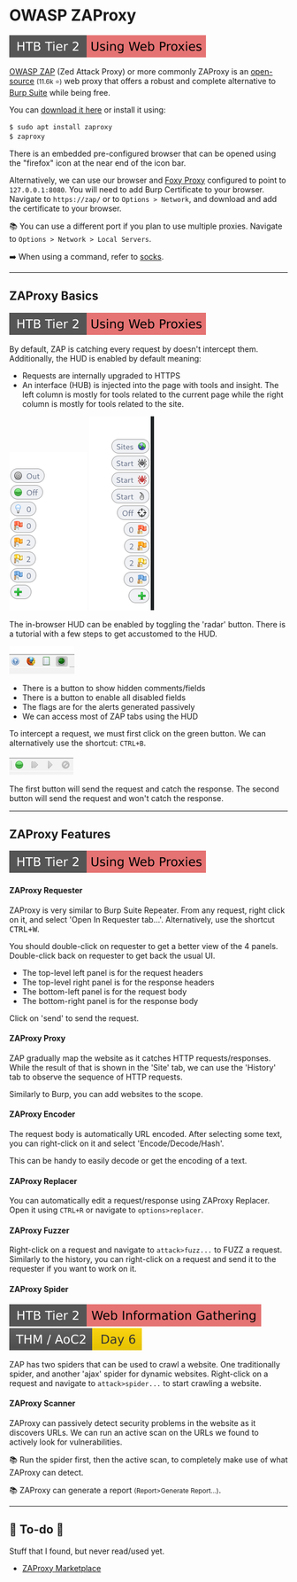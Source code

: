 # OWASP ZAProxy

[![usingwebproxies](../../../../../_badges/htb/usingwebproxies.svg)](https://academy.hackthebox.com/course/preview/using-web-proxies)

<div class="row row-cols-lg-2"><div>

[OWASP ZAP](https://www.zaproxy.org/) (Zed Attack Proxy) or more commonly ZAProxy is an [open-source](https://github.com/zaproxy/zaproxy) <small>(11.6k ⭐)</small> web proxy that offers a robust and complete  alternative to [Burp Suite](../burp/index.md) while being free.

You can [download it here](https://www.zaproxy.org/download/) or install it using:

```ps
$ sudo apt install zaproxy
$ zaproxy
```
</div><div>

There is an embedded pre-configured browser that can be opened using the "firefox" icon at the near end of the icon bar.

Alternatively, we can use our browser and [Foxy Proxy](/cybersecurity/red-team/tools/utilities/proxies/foxyproxy.md) configured to point to `127.0.0.1:8080`. You will need to add Burp Certificate to your browser. Navigate to `https://zap/` or to `Options > Network`, and download and add the certificate to your browser.

📚 You can use a different port if you plan to use multiple proxies. Navigate to `Options > Network > Local Servers`.

➡️ When using a command, refer to [socks](/operating-systems/networking/protocols/socks.md).
</div></div>

<hr class="sep-both">

## ZAProxy Basics

[![usingwebproxies](../../../../../_badges/htb/usingwebproxies.svg)](https://academy.hackthebox.com/course/preview/using-web-proxies)

<div class="row row-cols-lg-2"><div>

By default, ZAP is catching every request by doesn't intercept them. Additionally, the HUD is enabled by default meaning:

* Requests are internally upgraded to HTTPS
* An interface (HUB) is injected into the page with tools and insight. The left column is mostly for tools related to the current page while the right column is mostly for tools related to the site.

<div class="text-center">

![ZAP HUD LEFT TOOLS](_images/left_column.png)
![ZAP HUD RIGHT TOOLS](_images/right_column.png)
</div>
</div><div>

The in-browser HUD can be enabled by toggling the 'radar' button. There is a tutorial with a few steps to get accustomed to the HUD.

<div class="text-center">

![ZAP HUD](_images/hud.png)
</div>

* There is a button to show hidden comments/fields
* There is a button to enable all disabled fields
* The flags are for the alerts generated passively
* We can access most of ZAP tabs using the HUD

To intercept a request, we must first click on the green button. We can alternatively use the shortcut: `CTRL+B`.

<div class="text-center">

![ZAP Breakpoint](_images/break.png)
</div>

The first button will send the request and catch the response. The second button will send the request and won't catch the response.
</div></div>

<hr class="sep-both">

## ZAProxy Features

[![usingwebproxies](../../../../../_badges/htb/usingwebproxies.svg)](https://academy.hackthebox.com/course/preview/using-web-proxies)

<div class="row row-cols-lg-2"><div>

#### ZAProxy Requester

ZAProxy is very similar to Burp Suite Repeater. From any request, right click on it, and select 'Open In Requester tab...'. Alternatively, use the shortcut <kbd>CTRL+W</kbd>.

You should double-click on requester to get a better view of the 4 panels. Double-click back on requester to get back the usual UI.

* The top-level left panel is for the request headers
* The top-level right panel is for the response headers
* The bottom-left panel is for the request body
* The bottom-right panel is for the response body

Click on 'send' to send the request.

#### ZAProxy Proxy

ZAP gradually map the website as it catches HTTP requests/responses. While the result of that is shown in the 'Site' tab, we can use the 'History' tab to observe the sequence of HTTP requests.

Similarly to Burp, you can add websites to the scope.

#### ZAProxy Encoder

The request body is automatically URL encoded. After selecting some text, you can right-click on it and select 'Encode/Decode/Hash'.

This can be handy to easily decode or get the encoding of a text.
</div><div>

#### ZAProxy Replacer

You can automatically edit a request/response using ZAProxy Replacer. Open it using `CTRL+R` or navigate to `options>replacer`.

#### ZAProxy Fuzzer

Right-click on a request and navigate to `attack>fuzz...` to FUZZ a request. Similarly to the history, you can right-click on a request and send it to the requester if you want to work on it.

#### ZAProxy Spider

[![web_information_gathering](../../../../../_badges/htb/web_information_gathering.svg)](https://academy.hackthebox.com/course/preview/information-gathering---web-edition)
[![adventofcyber2](../../../../../_badges/thm/adventofcyber2/day6.svg)](https://tryhackme.com/room/adventofcyber2)

ZAP has two spiders that can be used to crawl a website. One traditionally spider, and another 'ajax' spider for dynamic websites. Right-click on a request  and navigate to `attack>spider...` to start crawling a website.

#### ZAProxy Scanner

ZAProxy can passively detect security problems in the website as it discovers URLs. We can run an active scan on the URLs we found to actively look for vulnerabilities.

📚 Run the spider first, then the active scan, to completely make use of what ZAProxy can detect.

📚 ZAProxy can generate a report <small>(Report>Generate Report...)</small>.
</div></div>

<hr class="sep-both">

## 👻 To-do 👻

Stuff that I found, but never read/used yet.

<div class="row row-cols-lg-2"><div>

* [ZAProxy Marketplace](https://www.zaproxy.org/addons/)
</div><div>
</div></div>